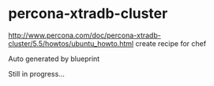 percona-xtradb-cluster
======================

http://www.percona.com/doc/percona-xtradb-cluster/5.5/howtos/ubuntu_howto.html  create recipe for chef

Auto generated by blueprint

Still in progress...
